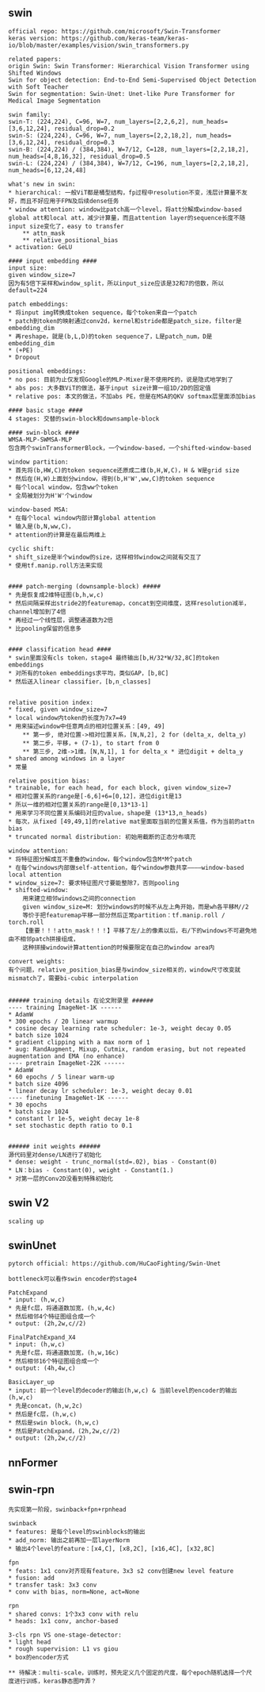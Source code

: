 ## swin
    
    official repo: https://github.com/microsoft/Swin-Transformer
    keras version: https://github.com/keras-team/keras-io/blob/master/examples/vision/swin_transformers.py

    related papers:
    origin Swin: Swin Transformer: Hierarchical Vision Transformer using Shifted Windows
    Swin for object detection: End-to-End Semi-Supervised Object Detection with Soft Teacher
    Swin for segmentation: Swin-Unet: Unet-like Pure Transformer for Medical Image Segmentation

    swin family:
    swin-T: (224,224), C=96, W=7, num_layers=[2,2,6,2], num_heads=[3,6,12,24], residual_drop=0.2
    swin-S: (224,224), C=96, W=7, num_layers=[2,2,18,2], num_heads=[3,6,12,24], residual_drop=0.3
    swin-B: (224,224) / (384,384), W=7/12, C=128, num_layers=[2,2,18,2], num_heads=[4,8,16,32], residual_drop=0.5
    swin-L: (224,224) / (384,384), W=7/12, C=196, num_layers=[2,2,18,2], num_heads=[6,12,24,48]

    what's new in swin: 
    * hierarchical: 一般ViT都是桶型结构，fp过程中resolution不变，浅层计算量不友好，而且不好应用于FPN及后续dense任务
    * window attention: window比patch高一个level，将att分解成window-based global att和local att，减少计算量，而且attention layer的sequence长度不随input size变化了，easy to transfer
        ** attn_mask
        ** relative_positional_bias
    * activation: GeLU

    #### input embedding ####
    input size: 
    given window_size=7
    因为有5倍下采样和window_split，所以input_size应该是32和7的倍数，所以default=224

    patch embeddings: 
    * 将input img转换成token sequence，每个token来自一个patch
    * patch到token的映射通过conv2d，kernel和stride都是patch_size，filter是embedding_dim
    * 再reshape，就是(b,L,D)的token sequence了，L是patch_num，D是embedding_dim
    * (+PE)
    * Dropout

    positional embeddings:
    * no pos: 目前为止仅发现Google的MLP-Mixer是不使用PE的，说是隐式地学到了
    * abs pos: 大多数ViT的做法，基于input size计算一组1D/2D的固定值
    * relative pos: 本文的做法，不加abs PE，但是在MSA的QKV softmax层里面添加bias

    #### basic stage ####
    4 stages: 交替的swin-block和downsample-block

    #### swin-block ####
    WMSA-MLP-SWMSA-MLP
    包含两个swinTransformerBlock，一个window-based，一个shifted-window-based

    window partition:
    * 首先将(b,HW,C)的token sequence还原成二维(b,H,W,C)，H & W是grid size
    * 然后在(H,W)上面划分window，得到(b,H'W',ww,C)的token sequence
    * 每个local window，包含ww个token
    * 全局被划分为H'W'个window

    window-based MSA:
    * 在每个local window内部计算global attention
    * 输入是(b,N,ww,C)，
    * attention的计算是在最后两维上

    cyclic shift:
    * shift_size是半个window的size，这样相邻window之间就有交互了
    * 使用tf.manip.roll方法来实现


    #### patch-merging (downsample-block) #####
    * 先是恢复成2维特征图(b,h,w,c)
    * 然后间隔采样出stride2的featuremap，concat到空间维度，这样resolution减半，channel增加到了4倍
    * 再经过一个线性层，调整通道数为2倍
    * 比pooling保留的信息多


    #### classification head ####
    * swin里面没有cls token，stage4 最终输出[b,H/32*W/32,8C]的token embeddings
    * 对所有的token embeddings求平均，类似GAP，[b,8C]
    * 然后送入linear classifier，[b,n_classes]


    relative position index: 
    * fixed, given window_size=7
    * local window内token的长度为7x7=49
    * 用来描述window中任意两点的相对位置关系：[49, 49]
        ** 第一步, 绝对位置->相对位置关系，[N,N,2], 2 for (delta_x, delta_y)
        ** 第二步，平移，+ (7-1), to start from 0
        ** 第三步, 2维->1维，[N,N,1], 1 for delta_x * 进位digit + delta_y
    * shared among windows in a layer
    * 常量

    relative position bias: 
    * trainable, for each head, for each block, given window_size=7
    * 相对位置关系的range是[-6,6]+6=[0,12]，进位digit是13
    * 所以一维的相对位置关系的range是[0,13*13-1]
    * 用来学习不同位置关系编码对应的value，shape是 (13*13,n_heads)
    * 每次，从fixed [49,49,1]的relative mat里面取当前的位置关系值，作为当前的attn bias
    * truncated normal distribution: 初始用截断的正态分布填充

    window attention:
    * 将特征图分解成互不重叠的window，每个window包含M*M个patch
    * 在每个windows内部做self-attention，每个window参数共享————window-based local attention
    * window_size=7: 要求特征图尺寸要能整除7，否则pooling
    * shifted-window: 
        用来建立相邻windows之间的connection
        given window_size=M: 划分windows的时候不从左上角开始，而是wh各平移M//2
        等价于把featuremap平移一部分然后正常partition：tf.manip.roll / torch.roll
        【重要！！！attn_mask！！！】平移了左/上的像素以后，右/下的windows不可避免地由不相邻patch拼接组成，
        这种拼接window计算attention的时候要限定在自己的window area内

    convert weights:
    有个问题，relative_position_bias是与window_size相关的，window尺寸改变就mismatch了，需要bi-cubic interpolation


    ###### training details 在论文附录里 ######
    ---- training ImageNet-1K ------
    * AdamW
    * 300 epochs / 20 linear warmup
    * cosine decay learning rate scheduler: 1e-3, weight decay 0.05
    * batch size 1024
    * gradient clipping with a max norm of 1
    * aug: RandAugment, Mixup, Cutmix, random erasing, but not repeated augmentation and EMA (no enhance)
    ---- pretrain ImageNet-22K ------
    * AdamW
    * 60 epochs / 5 linear warm-up
    * batch size 4096
    * linear decay lr scheduler: 1e-3, weight decay 0.01
    ---- finetuning ImageNet-1K ------
    * 30 epochs
    * batch size 1024
    * constant lr 1e-5, weight decay 1e-8
    * set stochastic depth ratio to 0.1


    ###### init weights ######
    源代码里对dense/LN进行了初始化
    * dense: weight - trunc_normal(std=.02), bias - Constant(0)
    * LN：bias - Constant(0), weight - Constant(1.)
    * 对第一层的Conv2D没看到特殊初始化


## swin V2

    scaling up


## swinUnet
    
    pytorch official: https://github.com/HuCaoFighting/Swin-Unet

    bottleneck可以看作swin encoder的stage4

    PatchExpand
    * input: (h,w,c)
    * 先是fc层，将通道数加宽，(h,w,4c)
    * 然后相邻4个特征图组合成一个
    * output: (2h,2w,c//2)

    FinalPatchExpand_X4
    * input: (h,w,c)
    * 先是fc层，将通道数加宽，(h,w,16c)
    * 然后相邻16个特征图组合成一个
    * output: (4h,4w,c)

    BasicLayer_up
    * input: 前一个level的decoder的输出(h,w,c) & 当前level的encoder的输出(h,w,c)
    * 先是concat，(h,w,2c)
    * 然后是fc层，(h,w,c)
    * 然后是swin block，(h,w,c)
    * 然后是PatchExpand，(2h,2w,c//2)
    * output: (2h,2w,c//2)


## nnFormer



## swin-rpn

    先实现第一阶段，swinback+fpn+rpnhead

    swinback
    * features: 是每个level的swinblocks的输出
    * add_norm: 输出之前再加一层layerNorm
    * 输出4个level的feature：[x4,C], [x8,2C], [x16,4C], [x32,8C]

    fpn
    * feats: 1x1 conv对齐现有feature，3x3 s2 conv创建new level feature
    * fusion: add
    * transfer task: 3x3 conv
    * conv with bias, norm=None, act=None
    
    rpn
    * shared convs: 1个3x3 conv with relu
    * heads: 1x1 conv, anchor-based

    3-cls rpn VS one-stage-detector:
    * light head
    * rough supervision: L1 vs giou
    * box的encoder方式

    ** 待解决：multi-scale，训练时，预先定义几个固定的尺度，每个epoch随机选择一个尺度进行训练，keras静态图咋弄？






















